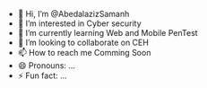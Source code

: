 - 👋 Hi, I’m @AbedalazizSamanh
- 👀 I’m interested in Cyber security
- 🌱 I’m currently learning Web and Mobile PenTest  
- 💞️ I’m looking to collaborate on CEH
- 📫 How to reach me Comming Soon  
- 😄 Pronouns: ...
- ⚡ Fun fact: ...

<!---
AbedalazizSamanh/AbedalazizSamanh is a ✨ special ✨ repository because its `README.md` (this file) appears on your GitHub profile.
You can click the Preview link to take a look at your changes.
--->
